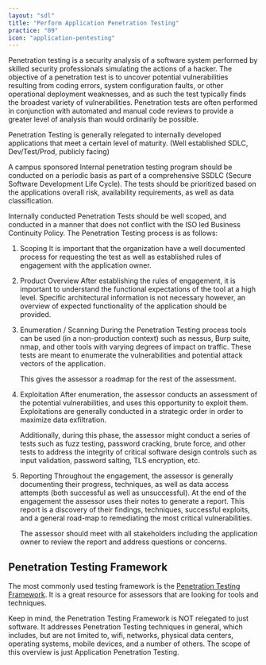 ```yaml
---
layout: "sdl"
title: "Perform Application Penetration Testing"
practice: "09"
icon: "application-pentesting"
---
```

Penetration testing is a security analysis of a software system performed by skilled security professionals simulating the actions of a hacker. The objective of a penetration test is to uncover potential vulnerabilities resulting from coding errors, system configuration faults, or other operational deployment weaknesses, and as such the test typically finds the broadest variety of vulnerabilities. Penetration tests are often performed in conjunction with automated and manual code reviews to provide a greater level of analysis than would ordinarily be possible.

Penetration Testing is generally relegated to internally developed applications that meet a certain level of maturity. (Well established SDLC, Dev/Test/Prod, publicly facing)

A campus sponsored Internal penetration testing program should be conducted on a
periodic basis as part of a comprehensive SSDLC (Secure Software Development Life
Cycle). The tests should be prioritized based on the applications overall risk, availability requirements, as well as data classification.

Internally conducted Penetration Tests should be well scoped, and conducted in a manner
that does not conflict with the ISO led Business Continuity Policy. The Penetration Testing process is as follows:
1. Scoping
    It is important that the organization have a well documented process for requesting the test as well as established rules of engagement with the application owner.
2. Product Overview
    After establishing the rules of engagement, it is important to understand the functional expectations of the tool at a high level. Specific architectural information is not necessary however, an overview of expected functionality of the application should be provided.
3. Enumeration / Scanning
    During the Penetration Testing process tools can be used (in a non-production context) such as nessus, Burp suite, nmap, and other tools with varying degrees of impact on traffic. These tests are meant to enumerate the vulnerabilities and potential attack vectors of the application. 

    This gives the assessor a roadmap for the rest of the assessment.
4. Exploitation
    After enumeration, the assessor conducts an assessment of the potential vulnerabilities, and uses this opportunity to exploit them. Exploitations are generally conducted in a strategic order in order to maximize data exfiltration. 

    Additionally, during this phase, the assessor might conduct a series of tests such as fuzz testing, password cracking, brute force, and other tests to address the integrity of critical software design controls such as input validation, password salting, TLS encryption, etc.
5. Reporting
    Throughout the engagement, the assessor is generally documenting their progress, techniques, as well as data access attempts (both successful as well as unsuccessful). At the end of the engagement the assessor uses their notes to generate a report. This report is a discovery of their findings, techniques, successful exploits, and a general road-map to remediating the most critical vulnerabilities.

    The assessor should meet with all stakeholders including the application owner to review the report and address questions or concerns.
    
## Penetration Testing Framework
The most commonly used testing framework is the [Penetration Testing Framework](http://www.vulnerabilityassessment.co.uk/Penetration%20Test.html). It is a
great resource for assessors that are looking for tools and techniques. 

Keep in mind, the Penetration Testing Framework is NOT relegated to just software. It addresses 
Penetration Testing techniques in general, which includes, but are not limited to, wifi, networks, physical data centers, operating systems, mobile devices, and a number of others.
The scope of this overview is just Application Penetration Testing.